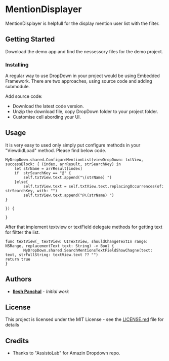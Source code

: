 # MentionDisplayer

MentionDisplayer is helpfull for the display mention user list with the filter.

## Getting Started

Download the demo app and find the nessessory files for the demo project.


### Installing

A regular way to use DropDown in your project would be using Embedded Framework. There are two approaches, using source code and adding submodule.

Add source code:

* Download the latest code version.
* Unzip the download file, copy DropDown folder to your project folder.
* Customise cell abording your UI.


## Usage
It is very easy to used only simply put configure methods in your "ViewdidLoad" method. Please find below code.

```
MyDropDown.shared.ConfigureMentionList(viewDropDown: txtView, successBlock: { (index, arrResult, strSearchKey) in
    let strName = arrResult[index]
    if  strSearchKey == "@" {
        self.txtView.text.append("\(strName) ")
    }else{
        self.txtView.text = self.txtView.text.replacingOccurrences(of: strSearchKey, with: "")
        self.txtView.text.append("@\(strName) ")
}

}) {

}
```
 After that implement textview or textField delegate methods for getting text for filtter the list.

```
func textView(_ textView: UITextView, shouldChangeTextIn range: NSRange, replacementText text: String) -> Bool {
        MyDropDown.shared.SearchMentionsTextFieldShowChagne(text: text, strFullString: textView.text ?? "")
return true
}
```

## Authors

* **[Ilesh Panchal](https://github.com/ilesh)** - *Initial work*


## License

This project is licensed under the MIT License - see the [LICENSE.md](LICENSE.md) file for details

## Credits

* Thanks to "AssistoLab" for Amazin Dropdown repo.


